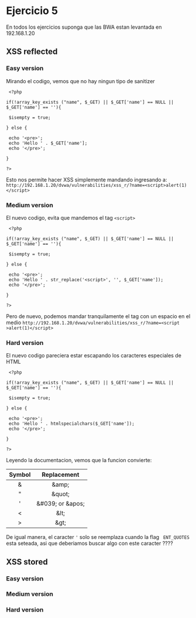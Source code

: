# Ejercicio 5

En todos los ejercicios suponga que las BWA estan levantada en 192.168.1.20

## XSS reflected

### Easy version

Mirando el codigo, vemos que no hay ningun tipo de sanitizer

```
 <?php

if(!array_key_exists ("name", $_GET) || $_GET['name'] == NULL || $_GET['name'] == ''){

 $isempty = true;

} else {
        
 echo '<pre>';
 echo 'Hello ' . $_GET['name'];
 echo '</pre>';
    
}

?> 
```

Esto nos permite hacer XSS simplemente mandando ingresando a:
`http://192.168.1.20/dvwa/vulnerabilities/xss_r/?name=<script>alert(1)</script>`

### Medium version

El nuevo codigo, evita que mandemos el tag `<script>`

```
 <?php

if(!array_key_exists ("name", $_GET) || $_GET['name'] == NULL || $_GET['name'] == ''){

 $isempty = true;

} else {

 echo '<pre>';
 echo 'Hello ' . str_replace('<script>', '', $_GET['name']);
 echo '</pre>'; 

}

?> 
```

Pero de nuevo, podemos mandar tranquilamente el tag con un espacio en el medio `http://192.168.1.20/dvwa/vulnerabilities/xss_r/?name=<script >alert(1)</script>`

### Hard version

El nuevo codigo pareciera estar escapando los caracteres especiales de HTML
```
 <?php
    
if(!array_key_exists ("name", $_GET) || $_GET['name'] == NULL || $_GET['name'] == ''){
    
 $isempty = true;
        
} else {
    
 echo '<pre>';
 echo 'Hello ' . htmlspecialchars($_GET['name']);
 echo '</pre>';
        
}

?> 
```

Leyendo la documentacion, vemos que la funcion convierte:

| Symbol   |      Replacement      |
|:----------:|:-------------:|
| & | \&amp; |
| " | \&quot; |
| ' | \&#039; or \&apos; |
| < | \&lt; |
| > | \&gt; |

De igual manera, el caracter `'` solo se reemplaza cuando la flag ` ENT_QUOTES` esta seteada, asi que deberiamos buscar algo con este caracter ????

## XSS stored

### Easy version

### Medium version

### Hard version
